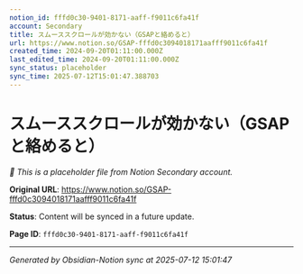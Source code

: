 ```yaml
---
notion_id: fffd0c30-9401-8171-aaff-f9011c6fa41f
account: Secondary
title: スムーススクロールが効かない（GSAPと絡めると）
url: https://www.notion.so/GSAP-fffd0c3094018171aafff9011c6fa41f
created_time: 2024-09-20T01:11:00.000Z
last_edited_time: 2024-09-20T01:11:00.000Z
sync_status: placeholder
sync_time: 2025-07-12T15:01:47.388703
---
```


# スムーススクロールが効かない（GSAPと絡めると）

*🔄 This is a placeholder file from Notion Secondary account.*

**Original URL**: https://www.notion.so/GSAP-fffd0c3094018171aafff9011c6fa41f

**Status**: Content will be synced in a future update.

**Page ID**: `fffd0c30-9401-8171-aaff-f9011c6fa41f`

---

*Generated by Obsidian-Notion sync at 2025-07-12 15:01:47*
